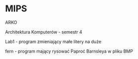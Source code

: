# MIPS
ARKO

Architektura Komputerów - semestr 4

Lab1 - program zmieniający małe litery na duże

fern - program mający rysować Paproć Barnsleya w pliku BMP
